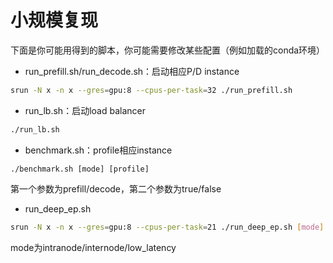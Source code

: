 # 小规模复现
下面是你可能用得到的脚本，你可能需要修改某些配置（例如加载的conda环境）
* run_prefill.sh/run_decode.sh：启动相应P/D instance
```bash
srun -N x -n x --gres=gpu:8 --cpus-per-task=32 ./run_prefill.sh
```
* run_lb.sh：启动load balancer
```bash
./run_lb.sh
```
* benchmark.sh：profile相应instance
```
./benchmark.sh [mode] [profile]
```
第一个参数为prefill/decode，第二个参数为true/false
* run_deep_ep.sh
```bash
srun -N x -n x --gres=gpu:8 --cpus-per-task=21 ./run_deep_ep.sh [mode]
```
mode为intranode/internode/low_latency